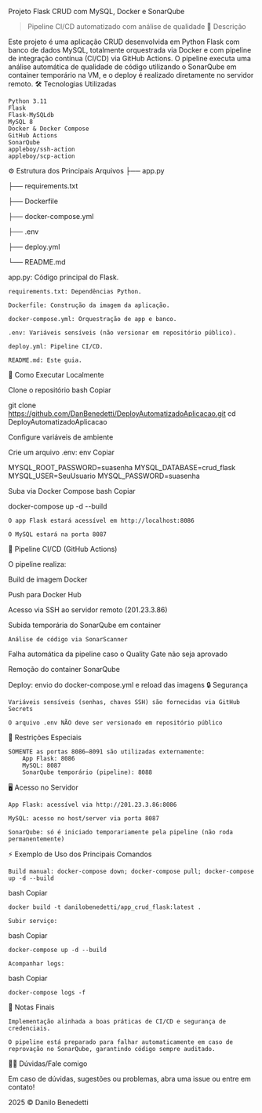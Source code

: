 Projeto Flask CRUD com MySQL, Docker e SonarQube

> Pipeline CI/CD automatizado com análise de qualidade
📖 Descrição

Este projeto é uma aplicação CRUD desenvolvida em Python Flask com banco de dados MySQL, totalmente orquestrada via Docker e com pipeline de integração contínua (CI/CD) via GitHub Actions. O pipeline executa uma análise automática de qualidade de código utilizando o SonarQube em container temporário na VM, e o deploy é realizado diretamente no servidor remoto.
🛠 Tecnologias Utilizadas

    Python 3.11
    Flask
    Flask-MySQLdb
    MySQL 8
    Docker & Docker Compose
    GitHub Actions
    SonarQube
    appleboy/ssh-action
    appleboy/scp-action

⚙️ Estrutura dos Principais Arquivos
├── app.py

├── requirements.txt

├── Dockerfile

├── docker-compose.yml

├── .env

├── deploy.yml

└── README.md

app.py: Código principal do Flask.

    requirements.txt: Dependências Python.

    Dockerfile: Construção da imagem da aplicação.

    docker-compose.yml: Orquestração de app e banco.

    .env: Variáveis sensíveis (não versionar em repositório público).

    deploy.yml: Pipeline CI/CD.

    README.md: Este guia.

🚀 Como Executar Localmente

Clone o repositório
bash
Copiar

git clone https://github.com/DanBenedetti/DeployAutomatizadoAplicacao.git
cd DeployAutomatizadoAplicacao

Configure variáveis de ambiente

Crie um arquivo .env:
env
Copiar

MYSQL_ROOT_PASSWORD=suasenha
MYSQL_DATABASE=crud_flask
MYSQL_USER=SeuUsuario
MYSQL_PASSWORD=suasenha

Suba via Docker Compose
bash
Copiar

docker-compose up -d --build

    O app Flask estará acessível em http://localhost:8086

    O MySQL estará na porta 8087

🧪 Pipeline CI/CD (GitHub Actions)

O pipeline realiza:

Build de imagem Docker

Push para Docker Hub

Acesso via SSH ao servidor remoto (201.23.3.86)

Subida temporária do SonarQube em container

    Análise de código via SonarScanner

Falha automática da pipeline caso o Quality Gate não seja aprovado

Remoção do container SonarQube

Deploy: envio do docker-compose.yml e reload das imagens
🔒 Segurança

    Variáveis sensíveis (senhas, chaves SSH) são fornecidas via GitHub Secrets

    O arquivo .env NÃO deve ser versionado em repositório público

🎯 Restrições Especiais

    SOMENTE as portas 8086–8091 são utilizadas externamente:
        App Flask: 8086
        MySQL: 8087
        SonarQube temporário (pipeline): 8088

🖥️ Acesso no Servidor

    App Flask: acessível via http://201.23.3.86:8086

    MySQL: acesso no host/server via porta 8087

    SonarQube: só é iniciado temporariamente pela pipeline (não roda permanentemente)

⚡ Exemplo de Uso dos Principais Comandos

    Build manual: docker-compose down; docker-compose pull; docker-compose up -d --build

bash
Copiar

    docker build -t danilobenedetti/app_crud_flask:latest .

    Subir serviço:

bash
Copiar

    docker-compose up -d --build

    Acompanhar logs:

bash
Copiar

    docker-compose logs -f

📄 Notas Finais

    Implementação alinhada a boas práticas de CI/CD e segurança de credenciais.

    O pipeline está preparado para falhar automaticamente em caso de reprovação no SonarQube, garantindo código sempre auditado.

🙋‍♂️ Dúvidas/Fale comigo

Em caso de dúvidas, sugestões ou problemas, abra uma issue ou entre em contato!

2025 © Danilo Benedetti

